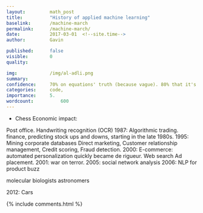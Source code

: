 ```yaml
---
layout: 		math_post
title:  		"History of applied machine learning"
baselink:		/machine-march
permalink:		/machine-march/
date:   		2017-03-01  <!--site.time-->
author:			Gavin	

published:		false
visible:		0
quality:    	

img:			/img/al-adli.png
summary:		
confidence: 	70% on equations' truth (because vague). 80% that it's worth doing.
categories: 	code, 
importance: 	5.
wordcount: 			600
---
```


<!-- An intuitive explanation of Norvig's advice to new programmers. -->
* Chess
Economic impact:

Post office. Handwriting recognition (OCR)
1987: Algorithmic trading. finance, predicting stock ups and downs, starting in the late 1980s. 
1995: Mining corporate databases 
Direct marketing, 
Customer relationship management, 
Credit scoring, 
Fraud detection. 
2000: E-commerce: automated personalization quickly became de rigueur. 
Web search 
Ad placement. 
2001: war on terror. 
2005: social network analysis 
2006: NLP for product buzz

molecular biologists 
astronomers 

2012: Cars



{%  include comments.html %}